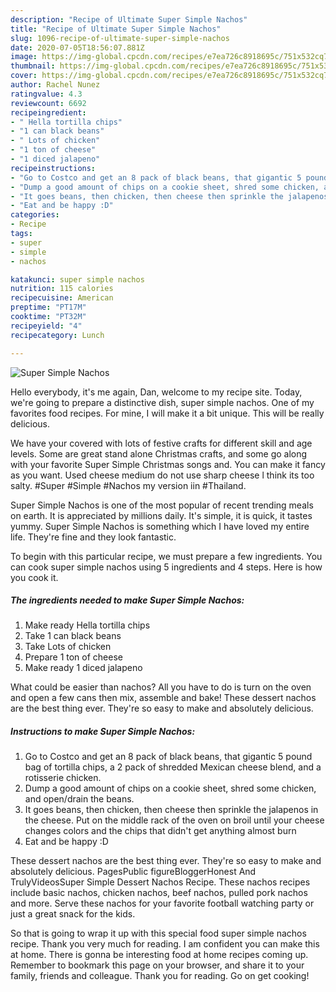 ```yaml
---
description: "Recipe of Ultimate Super Simple Nachos"
title: "Recipe of Ultimate Super Simple Nachos"
slug: 1096-recipe-of-ultimate-super-simple-nachos
date: 2020-07-05T18:56:07.881Z
image: https://img-global.cpcdn.com/recipes/e7ea726c8918695c/751x532cq70/super-simple-nachos-recipe-main-photo.jpg
thumbnail: https://img-global.cpcdn.com/recipes/e7ea726c8918695c/751x532cq70/super-simple-nachos-recipe-main-photo.jpg
cover: https://img-global.cpcdn.com/recipes/e7ea726c8918695c/751x532cq70/super-simple-nachos-recipe-main-photo.jpg
author: Rachel Nunez
ratingvalue: 4.3
reviewcount: 6692
recipeingredient:
- " Hella tortilla chips"
- "1 can black beans"
- " Lots of chicken"
- "1 ton of cheese"
- "1 diced jalapeno"
recipeinstructions:
- "Go to Costco and get an 8 pack of black beans, that gigantic 5 pound bag of tortilla chips, a 2 pack of shredded Mexican cheese blend, and a rotisserie chicken."
- "Dump a good amount of chips on a cookie sheet, shred some chicken, and open/drain the beans."
- "It goes beans, then chicken, then cheese then sprinkle the jalapenos in the cheese. Put on the middle rack of the oven on broil until your cheese changes colors and the chips that didn&#39;t get anything almost burn"
- "Eat and be happy :D"
categories:
- Recipe
tags:
- super
- simple
- nachos

katakunci: super simple nachos 
nutrition: 115 calories
recipecuisine: American
preptime: "PT17M"
cooktime: "PT32M"
recipeyield: "4"
recipecategory: Lunch

---
```



![Super Simple Nachos](https://img-global.cpcdn.com/recipes/e7ea726c8918695c/751x532cq70/super-simple-nachos-recipe-main-photo.jpg)

Hello everybody, it's me again, Dan, welcome to my recipe site. Today, we're going to prepare a distinctive dish, super simple nachos. One of my favorites food recipes. For mine, I will make it a bit unique. This will be really delicious.

We have your covered with lots of festive crafts for different skill and age levels. Some are great stand alone Christmas crafts, and some go along with your favorite Super Simple Christmas songs and. You can make it fancy as you want. Used cheese medium do not use sharp cheese l think its too salty. #Super #Simple #Nachos my version iin #Thailand.

Super Simple Nachos is one of the most popular of recent trending meals on earth. It is appreciated by millions daily. It's simple, it is quick, it tastes yummy. Super Simple Nachos is something which I have loved my entire life. They're fine and they look fantastic.


To begin with this particular recipe, we must prepare a few ingredients. You can cook super simple nachos using 5 ingredients and 4 steps. Here is how you cook it.

<!--inarticleads1-->

##### The ingredients needed to make Super Simple Nachos:

1. Make ready  Hella tortilla chips
1. Take 1 can black beans
1. Take  Lots of chicken
1. Prepare 1 ton of cheese
1. Make ready 1 diced jalapeno


What could be easier than nachos? All you have to do is turn on the oven and open a few cans then mix, assemble and bake! These dessert nachos are the best thing ever. They&#39;re so easy to make and absolutely delicious. 

<!--inarticleads2-->

##### Instructions to make Super Simple Nachos:

1. Go to Costco and get an 8 pack of black beans, that gigantic 5 pound bag of tortilla chips, a 2 pack of shredded Mexican cheese blend, and a rotisserie chicken.
1. Dump a good amount of chips on a cookie sheet, shred some chicken, and open/drain the beans.
1. It goes beans, then chicken, then cheese then sprinkle the jalapenos in the cheese. Put on the middle rack of the oven on broil until your cheese changes colors and the chips that didn&#39;t get anything almost burn
1. Eat and be happy :D


These dessert nachos are the best thing ever. They&#39;re so easy to make and absolutely delicious. PagesPublic figureBloggerHonest And TrulyVideosSuper Simple Dessert Nachos Recipe. These nachos recipes include basic nachos, chicken nachos, beef nachos, pulled pork nachos and more. Serve these nachos for your favorite football watching party or just a great snack for the kids. 

So that is going to wrap it up with this special food super simple nachos recipe. Thank you very much for reading. I am confident you can make this at home. There is gonna be interesting food at home recipes coming up. Remember to bookmark this page on your browser, and share it to your family, friends and colleague. Thank you for reading. Go on get cooking!
